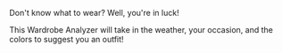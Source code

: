 Don't know what to wear? Well, you're in luck! 

This Wardrobe Analyzer will take in the weather, your occasion, and the colors to suggest you an outfit!
